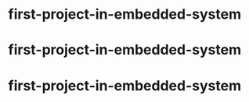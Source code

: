 # first-project-in-embedded-system
# first-project-in-embedded-system
# first-project-in-embedded-system
